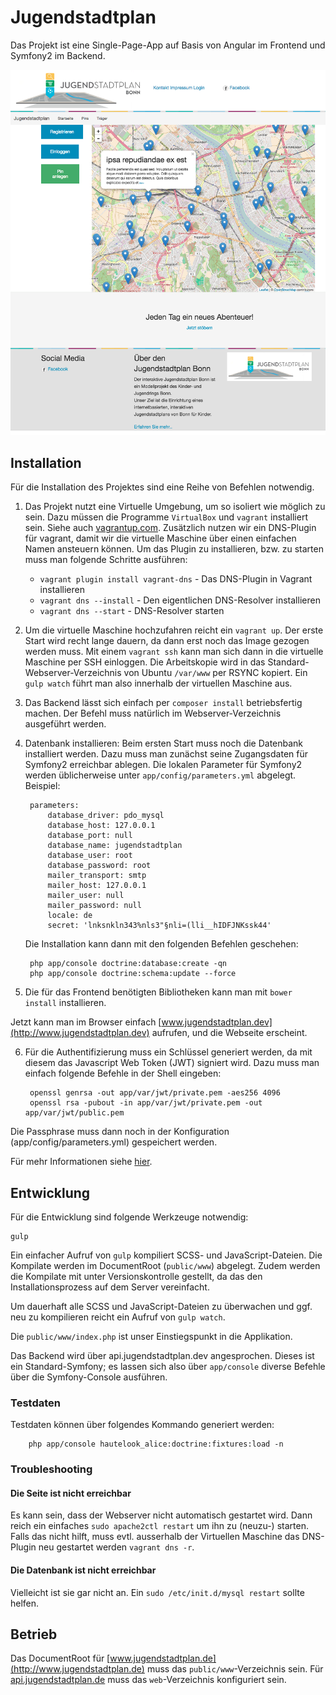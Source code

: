 # Jugendstadtplan

Das Projekt ist eine Single-Page-App auf Basis von Angular im Frontend und Symfony2 im Backend.

![](images/Screenshot.png)

## Installation

Für die Installation des Projektes sind eine Reihe von Befehlen notwendig.

1. Das Projekt nutzt eine Virtuelle Umgebung, um so isoliert wie möglich zu sein. Dazu müssen die Programme `VirtualBox` und `vagrant` installiert sein. Siehe auch [vagrantup.com](https://www.vagrantup.com/).
    Zusätzlich nutzen wir ein DNS-Plugin für vagrant, damit wir die virtuelle Maschine über einen einfachen Namen ansteuern können. Um das Plugin zu installieren, bzw. zu starten muss man folgende Schritte ausführen:
    
    - `vagrant plugin install vagrant-dns` - Das DNS-Plugin in Vagrant installieren
    - `vagrant dns --install` - Den eigentlichen DNS-Resolver installieren
    - `vagrant dns --start` - DNS-Resolver starten

2. Um die virtuelle Maschine hochzufahren reicht ein `vagrant up`. Der erste Start wird recht lange dauern, da dann erst noch das Image gezogen werden muss. 
Mit einem `vagrant ssh` kann man sich dann in die virtuelle Maschine per SSH einloggen. Die Arbeitskopie wird in das Standard-Webserver-Verzeichnis von Ubuntu `/var/www` per RSYNC kopiert. Ein `gulp watch` führt man also innerhalb der virtuellen Maschine aus.

3. Das Backend lässt sich einfach per `composer install` betriebsfertig machen. Der Befehl muss natürlich im Webserver-Verzeichnis ausgeführt werden.

4. Datenbank installieren: Beim ersten Start muss noch die Datenbank installiert werden. Dazu muss man zunächst seine Zugangsdaten für Symfony2 erreichbar ablegen. Die lokalen Parameter für Symfony2 werden üblicherweise unter `app/config/parameters.yml` abgelegt. Beispiel:

        parameters:
            database_driver: pdo_mysql
            database_host: 127.0.0.1
            database_port: null
            database_name: jugendstadtplan
            database_user: root
            database_password: root
            mailer_transport: smtp
            mailer_host: 127.0.0.1
            mailer_user: null
            mailer_password: null
            locale: de
            secret: 'lnksnkln343%nls3"§nli=(lli__hIDFJNKssk44'
 
    Die Installation kann dann mit den folgenden Befehlen geschehen:
    
        php app/console doctrine:database:create -qn
        php app/console doctrine:schema:update --force

5. Die für das Frontend benötigten Bibliotheken kann man mit `bower install` installieren.

Jetzt kann man im Browser einfach [www.jugendstadtplan.dev](http://www.jugendstadtplan.dev) aufrufen, und die Webseite erscheint.

6. Für die Authentifizierung muss ein Schlüssel generiert werden, da mit diesem das Javascript Web Token (JWT) signiert wird.
Dazu muss man einfach folgende Befehle in der Shell eingeben: 

        openssl genrsa -out app/var/jwt/private.pem -aes256 4096
        openssl rsa -pubout -in app/var/jwt/private.pem -out app/var/jwt/public.pem

Die Passphrase muss dann noch in der Konfiguration (app/config/parameters.yml) gespeichert werden.

Für mehr Informationen siehe [hier](https://github.com/lexik/LexikJWTAuthenticationBundle/blob/master/Resources/doc/index.md).


## Entwicklung

Für die Entwicklung sind folgende Werkzeuge notwendig:

    gulp
    
Ein einfacher Aufruf von `gulp` kompiliert SCSS- und JavaScript-Dateien. Die Kompilate werden im DocumentRoot (`public/www`) abgelegt. Zudem werden die Kompilate mit unter Versionskontrolle gestellt, da das den Installationsprozess auf dem Server vereinfacht.

Um dauerhaft alle SCSS und JavaScript-Dateien zu überwachen und ggf. neu zu kompilieren reicht ein Aufruf von `gulp watch`.

Die `public/www/index.php` ist unser Einstiegspunkt in die Applikation.

Das Backend wird über api.jugendstadtplan.dev angesprochen. Dieses ist ein Standard-Symfony; es lassen sich also über `app/console` diverse Befehle über die Symfony-Console ausführen.

### Testdaten

Testdaten können über folgendes Kommando generiert werden:

        php app/console hautelook_alice:doctrine:fixtures:load -n

### Troubleshooting

#### Die Seite ist nicht erreichbar

Es kann sein, dass der Webserver nicht automatisch gestartet wird. Dann reich ein einfaches `sudo apache2ctl restart` um ihn zu (neuzu-) starten. Falls das nicht hilft, muss evtl. ausserhalb der Virtuellen Maschine das DNS-Plugin neu gestartet werden `vagrant dns -r`.

#### Die Datenbank ist nicht erreichbar

Vielleicht ist sie gar nicht an. Ein `sudo /etc/init.d/mysql restart` sollte helfen.

## Betrieb

Das DocumentRoot für [www.jugendstadtplan.de](http://www.jugendstadtplan.de) muss das `public/www`-Verzeichnis sein. Für [api.jugendstadtplan.de](http://api.jugendstadtplan.de) muss das `web`-Verzeichnis konfiguriert sein.
